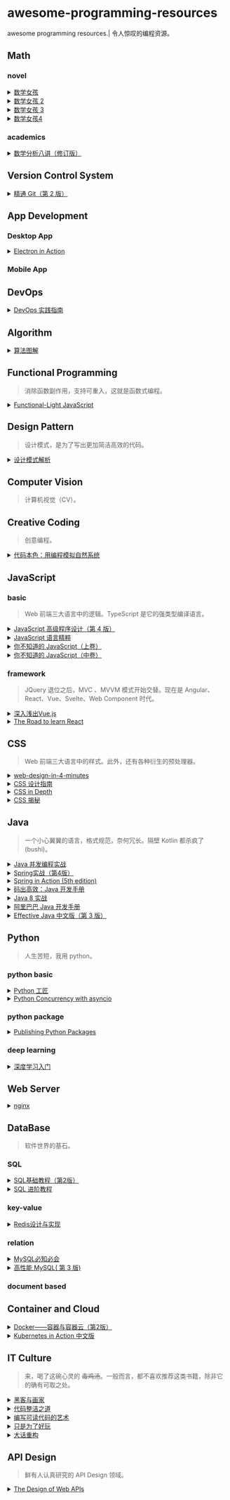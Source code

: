 # awesome-programming-resources
awesome programming resources.| 令人惊叹的编程资源。
## Math
### novel
<details>
    <summary>
        <a href="https://book.douban.com/subject/26677354/">数学女孩</a>
    </summary>
    梦开始的地方。其实是披着小说外衣的数学证明题集，但有着一种独特的浪漫。可能这就是轻小说的魅力吧。 <code>year:2016</code> <code>page:327</code> <code>level:L</code>
</details>              
<details>
    <summary>
        <a href="https://book.douban.com/subject/26681597/">数学女孩 2</a>
    </summary>
    第二季。守关 BOSS 是费马大定理。 <code>year:2015</code> <code>page:368</code> <code>level:H</code>
</details>              
<details>
    <summary>
        <a href="https://book.douban.com/subject/27193490/">数学女孩 3</a>
    </summary>
    第三季。守关 BOSS 是哥德尔不完备定理。 <code>year:2017</code> <code>page:406</code> <code>level:H</code>
</details>              
<details>
    <summary>
        <a href="https://book.douban.com/subject/33444625/">数学女孩4</a>
    </summary>
    第四季。主要讲随机算法。 <code>year:2019</code> <code>page:504</code> <code>level:L</code>
</details>              
### academics
<details>
    <summary>
        <a href="https://book.douban.com/subject/26593890/">数学分析八讲（修订版）</a>
    </summary>
    一份简洁的数学分析介绍。 <code>year:2015</code> <code>page:175</code> <code>level:M</code>
</details>              
## Version Control System
<details>
    <summary>
        <a href="https://book.douban.com/subject/27133267/">精通 Git（第 2 版）</a>
    </summary>
    Git 版本控制的入门书，由浅入深，可以酌情阅读。 <code>year:2017</code> <code>page:420</code> <code>level:L</code>
</details>              
## App Development
### Desktop App
<details>
    <summary>
        <a href="https://book.douban.com/subject/30346427/">Electron in Action</a>
    </summary>
    关于 Electron 实战的一本务实落地的书籍。配套代码基本可运行。 <code>year:2018</code> <code>page:376</code> <code>level:L</code>
</details>              
### Mobile App
## DevOps
<details>
    <summary>
        <a href="https://book.douban.com/subject/30186150/">DevOps 实践指南</a>
    </summary>
    运维相关经验之谈。 <code>year:2018</code> <code>page:328</code> <code>level:L</code>
</details>              
## Algorithm
<details>
    <summary>
        <a href="https://book.douban.com/subject/26979890/">算法图解</a>
    </summary>
    算法入门书籍，有大量图解，拆解算法过程。 <code>year:2017</code> <code>page:196</code> <code>level:L</code>
</details>              
## Functional Programming
> 消除函数副作用，支持可重入，这就是函数式编程。
<details>
    <summary>
        <a href="https://book.douban.com/subject/35002560/">Functional-Light JavaScript</a>
    </summary>
    JavaScript 中平衡、实用的 FP。 <code>year:2017</code> <code>page:388</code> <code>level:M</code>
</details>              
## Design Pattern
> 设计模式，是为了写出更加简洁高效的代码。
<details>
    <summary>
        <a href="https://book.douban.com/subject/1850191/">设计模式解析</a>
    </summary>
    优秀的设计模式入门书籍。 <code>year:2006</code> <code>page:296</code> <code>level:L</code>
</details>              
## Computer Vision
> 计算机视觉（CV）。
## Creative Coding
> 创意编程。
<details>
    <summary>
        <a href="https://book.douban.com/subject/26264736/">代码本色：用编程模拟自然系统</a>
    </summary>
    一份浪漫的代码艺术，使用 p5.js 模拟自然系统。 <code>year:2014</code> <code>page:401</code> <code>level:L</code>
</details>              
## JavaScript
### basic
> Web 前端三大语言中的逻辑。TypeScript 是它的强类型编译语言。
<details>
    <summary>
        <a href="https://book.douban.com/subject/35175321/">JavaScript 高级程序设计（第 4 版）</a>
    </summary>
    JavaScript 基础入门书籍，涵盖面很广，可以作为提纲。 <code>year:2020</code> <code>page:888</code> <code>level:L</code>
</details>              
<details>
    <summary>
        <a href="https://book.douban.com/subject/11874748/">JavaScript 语言精粹</a>
    </summary>
    时代的眼泪。它是 ES6 语法之前的 JS 精髓书籍，即使过时但其中一些思路依旧闪烁光芒。 <code>year:2012</code> <code>page:155</code> <code>level:L</code>
</details>              
<details>
    <summary>
        <a href="https://book.douban.com/subject/26351021/">你不知道的 JavaScript（上卷）</a>
    </summary>
    js 作用域和闭包，this 和对象原型。 <code>year:2015</code> <code>page:195</code> <code>level:H</code>
</details>              
<details>
    <summary>
        <a href="https://book.douban.com/subject/26854244/">你不知道的 JavaScript（中卷）</a>
    </summary>
    类型和语法，异步和性能。 <code>year:2016</code> <code>page:358</code> <code>level:H</code>
</details>              
### framework
> JQuery 退位之后，MVC 、MVVM 模式开始交替。现在是 Angular、React、Vue、Svelte、Web Component 时代。
<details>
    <summary>
        <a href="https://book.douban.com/subject/32581281/">深入浅出Vue.js</a>
    </summary>
    关于 Vue 2.x 源码设计原理的说明。语言稍微欠缺流畅，部分章节讲解不够透彻。总体而言可以阅读。 <code>year:2019</code> <code>page:282</code> <code>level:M</code>
</details>              
<details>
    <summary>
        <a href="https://book.douban.com/subject/30327479/">The Road to learn React</a>
    </summary>
    很好的 React 入门书籍之一。代码规范，语言简洁。描述了版本特性演化、技术选型方案对比。 <code>year:2017</code> <code>page:197</code> <code>level:L</code>
</details>              
## CSS
> Web 前端三大语言中的样式。此外，还有各种衍生的预处理器。
<details>
    <summary>
        <a href="https://github.com/jgthms/web-design-in-4-minutes">web-design-in-4-minutes</a>
    </summary>
    一个非常简洁的CSS入门启发例子。也许并不需要4分钟。 <code>year:2018</code> <code>page:8</code> <code>level:L</code>
</details>              
<details>
    <summary>
        <a href="https://book.douban.com/subject/23123255/">CSS 设计指南</a>
    </summary>
    很好的 CSS 入门书籍。语言简洁扼要，思路清晰，涵盖响应式设计。 <code>year:2013</code> <code>page:288</code> <code>level:L</code>
</details>              
<details>
    <summary>
        <a href="https://book.douban.com/subject/26887948/">CSS in Depth</a>
    </summary>
    CSS 进阶书籍。娓娓道来的 CSS 发展历史，与各个时代下的局限性。 <code>year:2017</code> <code>page:500</code> <code>level:L</code>
</details>              
<details>
    <summary>
        <a href="https://book.douban.com/subject/26745943/">CSS 揭秘</a>
    </summary>
    CSS 特效作品集。内容实用，融数学、艺术、审美于一身。  <code>year:2016</code> <code>page:260</code> <code>level:L</code>
</details>              
## Java
> 一个小心翼翼的语言，格式规范，奈何冗长。隔壁 Kotlin 都杀疯了 (bushi)。
<details>
    <summary>
        <a href="https://book.douban.com/subject/10484692/">Java 并发编程实战</a>
    </summary>
    Java 并发编程入门神书，篇幅简洁，代码规范。 <code>year:2020</code> <code>page:293</code> <code>level:M</code>
</details>              
<details>
    <summary>
        <a href="https://book.douban.com/subject/26767354/">Spring实战（第4版）</a>
    </summary>
    Spring 4.x 版本，内容涵盖面很广。 <code>year:2016</code> <code>page:577</code> <code>level:L</code>
</details>              
<details>
    <summary>
        <a href="https://book.douban.com/subject/30346440/">Spring in Action (5th edition)</a>
    </summary>
    较好的 Spring 5.0+ 入门书籍。 <code>year:2018</code> <code>page:520</code> <code>level:L</code>
</details>              
<details>
    <summary>
        <a href="https://book.douban.com/subject/30333948/">码出高效：Java 开发手册</a>
    </summary>
    提纲挈领的 Java 开发好书。 <code>year:2018</code> <code>page:304</code> <code>level:L</code>
</details>              
<details>
    <summary>
        <a href="https://book.douban.com/subject/26772632/">Java 8 实战</a>
    </summary>
    对 Java8 新特性的细致讲解。 <code>year:2016</code> <code>page:349</code> <code>level:L</code>
</details>              
<details>
    <summary>
        <a href="https://book.douban.com/subject/27605355/">阿里巴巴 Java 开发手册</a>
    </summary>
    超级简洁的 Java 开发实践规约，偏实践，可以参考。 <code>year:2018</code> <code>page:112</code> <code>level:L</code>
</details>              
<details>
    <summary>
        <a href="https://book.douban.com/subject/30412517/">Effective Java 中文版（第 3 版）</a>
    </summary>
    Java 编程的 90 个经验总结，内容较深。 <code>year:2018</code> <code>page:311</code> <code>level:H</code>
</details>              
## Python
> 人生苦短，我用 python。
### python basic
<details>
    <summary>
        <a href="https://book.douban.com/subject/35723705/">Python 工匠</a>
    </summary>
    优秀的 python 入门书籍之一。 <code>year:2022</code> <code>page:382</code> <code>level:L</code>
</details>              
<details>
    <summary>
        <a href="https://book.douban.com/subject/35219949/">Python Concurrency with asyncio</a>
    </summary>
    神作。并发，并行，多线程，多进程，协程，事件轮询，异步等，尽在此书。 <code>year:2021</code> <code>page:325</code> <code>level:M</code>
</details>              
### python package
<details>
    <summary>
        <a href="https://book.douban.com/subject/35662780/">Publishing Python Packages</a>
    </summary>
    开发 python package 的入门参考指南。 <code>year:2022</code> <code>page:275</code> <code>level:L</code>
</details>              
### deep learning
<details>
    <summary>
        <a href="https://book.douban.com/subject/30270959/">深度学习入门</a>
    </summary>
    手把手教你如何从 0 开始搭建一个神经网络。 <code>year:2018</code> <code>page:285</code> <code>level:L</code>
</details>              
## Web Server
<details>
    <summary>
        <a href="https://book.douban.com/subject/26350103/">nginx</a>
    </summary>
    简洁的 nginx 入门配置菜谱书。 <code>year:2016</code> <code>page:250</code> <code>level:L</code>
</details>              
## DataBase
> 软件世界的基石。
### SQL
<details>
    <summary>
        <a href="https://book.douban.com/subject/27055712/">SQL基础教程（第2版）</a>
    </summary>
    SQL 入门书籍。语言严谨，内容充实。 <code>year:2017</code> <code>page:336</code> <code>level:L</code>
</details>              
<details>
    <summary>
        <a href="https://book.douban.com/subject/27194738/">SQL 进阶教程</a>
    </summary>
    SQL 进阶书籍。在这个世界上，无论看起来多么普通的事物，背后总是隐藏着深刻的原理。 <code>year:2017</code> <code>page:316</code> <code>level:M</code>
</details>              
### key-value
<details>
    <summary>
        <a href="https://book.douban.com/subject/25900156/">Redis设计与实现</a>
    </summary>
    Redis 3.x 版本功能说明，含有源码设计原理讲解。 <code>year:2014</code> <code>page:388</code> <code>level:H</code>
</details>              
### relation
<details>
    <summary>
        <a href="https://book.douban.com/subject/3354490/">MySQL必知必会</a>
    </summary>
    短小精悍的入门导读。 <code>year:2009</code> <code>page:241</code> <code>level:L</code>
</details>              
<details>
    <summary>
        <a href="https://book.douban.com/subject/23008813/">高性能 MySQL( 第 3 版)</a>
    </summary>
    讲解 MySQL 性能优化：字段、查询、索引、配置等。 <code>year:2013</code> <code>page:764</code> <code>level:M</code>
</details>              
### document based
## Container and Cloud
<details>
    <summary>
        <a href="https://book.douban.com/subject/26894736/">Docker——容器与容器云（第2版）</a>
    </summary>
    容器原理解读，深挖源代码和底层设计，内容很有深度。 <code>year:2016</code> <code>page:472</code> <code>level:H</code>
</details>              
<details>
    <summary>
        <a href="https://book.douban.com/subject/30418855/">Kubernetes in Action 中文版</a>
    </summary>
    k8s 入门神书，非常推荐。行文流畅简洁，讲解深入浅出，清晰的架构流程图，知识点覆盖面广，实践性极强。 <code>year:2019</code> <code>page:592</code> <code>level:L</code>
</details>              
## IT Culture
> 来，喝了这碗心灵的 ~~毒鸡汤~~。一般而言，都不喜欢推荐这类书籍，除非它的确有可取之处。
<details>
    <summary>
        <a href="https://book.douban.com/subject/6021440/">黑客与画家</a>
    </summary>
    编程是一门艺术创作，自我驱动，以兴趣为导向的创作往往具有惊人的效果。 <code>year:2011</code> <code>page:264</code> <code>level:L</code>
</details>              
<details>
    <summary>
        <a href="https://book.douban.com/subject/26919457/">代码整洁之道</a>
    </summary>
    本书副标题：程序员的职业素养。 <code>year:2016</code> <code>page:170</code> <code>level:L</code>
</details>              
<details>
    <summary>
        <a href="https://book.douban.com/subject/10797189/">编写可读代码的艺术</a>
    </summary>
    论述代码可读性的时候会加上小例子，行文简洁流畅。  <code>year:2012</code> <code>page:240</code> <code>level:L</code>
</details>              
<details>
    <summary>
        <a href="https://book.douban.com/subject/25930025/">只是为了好玩</a>
    </summary>
    生活是为了追求快乐。 <code>year:2014</code> <code>page:255</code> <code>level:L</code>
</details>              
<details>
    <summary>
        <a href="https://book.douban.com/subject/25853677/">大话重构</a>
    </summary>
    语言接地气，Java 语言描述来讲解重构。 <code>year:2014</code> <code>page:268</code> <code>level:L</code>
</details>              
## API Design
> 鲜有人认真研究的 API Design 领域。
<details>
    <summary>
        <a href="https://book.douban.com/subject/34847654/">The Design of Web APIs</a>
    </summary>
    关于 Web API 设计细致的演化讲解。 <code>year:2019</code> <code>page:392</code> <code>level:L</code>
</details>              
